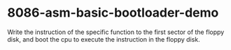 # 8086-asm-basic-bootloader-demo
Write the instruction of the specific function to the first sector of the floppy disk, and boot the cpu to execute the instruction in the floppy disk.
